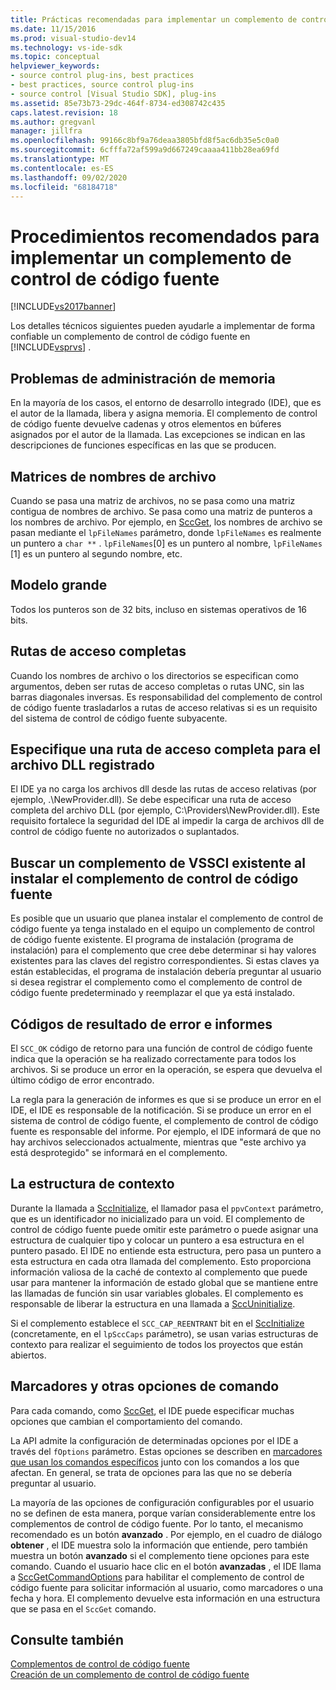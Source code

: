 ```yaml
---
title: Prácticas recomendadas para implementar un complemento de control de código fuente | Microsoft Docs
ms.date: 11/15/2016
ms.prod: visual-studio-dev14
ms.technology: vs-ide-sdk
ms.topic: conceptual
helpviewer_keywords:
- source control plug-ins, best practices
- best practices, source control plug-ins
- source control [Visual Studio SDK], plug-ins
ms.assetid: 85e73b73-29dc-464f-8734-ed308742c435
caps.latest.revision: 18
ms.author: gregvanl
manager: jillfra
ms.openlocfilehash: 99166c8bf9a76deaa3805bfd8f5ac6db35e5c0a0
ms.sourcegitcommit: 6cfffa72af599a9d667249caaaa411bb28ea69fd
ms.translationtype: MT
ms.contentlocale: es-ES
ms.lasthandoff: 09/02/2020
ms.locfileid: "68184718"
---
```

# <a name="best-practices-for-implementing-a-source-control-plug-in"></a>Procedimientos recomendados para implementar un complemento de control de código fuente
[!INCLUDE[vs2017banner](../includes/vs2017banner.md)]

Los detalles técnicos siguientes pueden ayudarle a implementar de forma confiable un complemento de control de código fuente en [!INCLUDE[vsprvs](../includes/vsprvs-md.md)] .  
  
## <a name="memory-management-issues"></a>Problemas de administración de memoria  
 En la mayoría de los casos, el entorno de desarrollo integrado (IDE), que es el autor de la llamada, libera y asigna memoria. El complemento de control de código fuente devuelve cadenas y otros elementos en búferes asignados por el autor de la llamada. Las excepciones se indican en las descripciones de funciones específicas en las que se producen.  
  
## <a name="arrays-of-file-names"></a>Matrices de nombres de archivo  
 Cuando se pasa una matriz de archivos, no se pasa como una matriz contigua de nombres de archivo. Se pasa como una matriz de punteros a los nombres de archivo. Por ejemplo, en [SccGet](../extensibility/sccget-function.md), los nombres de archivo se pasan mediante el `lpFileNames` parámetro, donde `lpFileNames` es realmente un puntero a `char **` . `lpFileNames`[0] es un puntero al nombre, `lpFileNames` [1] es un puntero al segundo nombre, etc.  
  
## <a name="large-model"></a>Modelo grande  
 Todos los punteros son de 32 bits, incluso en sistemas operativos de 16 bits.  
  
## <a name="fully-qualified-paths"></a>Rutas de acceso completas  
 Cuando los nombres de archivo o los directorios se especifican como argumentos, deben ser rutas de acceso completas o rutas UNC, sin las barras diagonales inversas. Es responsabilidad del complemento de control de código fuente trasladarlos a rutas de acceso relativas si es un requisito del sistema de control de código fuente subyacente.  
  
## <a name="specify-a-fully-qualified-path-for-the-registered-dll"></a>Especifique una ruta de acceso completa para el archivo DLL registrado  
 El IDE ya no carga los archivos dll desde las rutas de acceso relativas (por ejemplo, .\NewProvider.dll). Se debe especificar una ruta de acceso completa del archivo DLL (por ejemplo, C:\Providers\NewProvider.dll). Este requisito fortalece la seguridad del IDE al impedir la carga de archivos dll de control de código fuente no autorizados o suplantados.  
  
## <a name="check-for-an-existing-vssci-plug-in-when-you-install-your-source-control-plug-in"></a>Buscar un complemento de VSSCI existente al instalar el complemento de control de código fuente  
 Es posible que un usuario que planea instalar el complemento de control de código fuente ya tenga instalado en el equipo un complemento de control de código fuente existente. El programa de instalación (programa de instalación) para el complemento que cree debe determinar si hay valores existentes para las claves del registro correspondientes. Si estas claves ya están establecidas, el programa de instalación debería preguntar al usuario si desea registrar el complemento como el complemento de control de código fuente predeterminado y reemplazar el que ya está instalado.  
  
## <a name="error-result-codes-and-reporting"></a>Códigos de resultado de error e informes  
 El `SCC_OK` código de retorno para una función de control de código fuente indica que la operación se ha realizado correctamente para todos los archivos. Si se produce un error en la operación, se espera que devuelva el último código de error encontrado.  
  
 La regla para la generación de informes es que si se produce un error en el IDE, el IDE es responsable de la notificación. Si se produce un error en el sistema de control de código fuente, el complemento de control de código fuente es responsable del informe. Por ejemplo, el IDE informará de que no hay archivos seleccionados actualmente, mientras que "este archivo ya está desprotegido" se informará en el complemento.  
  
## <a name="the-context-structure"></a>La estructura de contexto  
 Durante la llamada a [SccInitialize](../extensibility/sccinitialize-function.md), el llamador pasa el `ppvContext` parámetro, que es un identificador no inicializado para un void. El complemento de control de código fuente puede omitir este parámetro o puede asignar una estructura de cualquier tipo y colocar un puntero a esa estructura en el puntero pasado. El IDE no entiende esta estructura, pero pasa un puntero a esta estructura en cada otra llamada del complemento. Esto proporciona información valiosa de la caché de contexto al complemento que puede usar para mantener la información de estado global que se mantiene entre las llamadas de función sin usar variables globales. El complemento es responsable de liberar la estructura en una llamada a [SccUninitialize](../extensibility/sccuninitialize-function.md).  
  
 Si el complemento establece el `SCC_CAP_REENTRANT` bit en el [SccInitialize](../extensibility/sccinitialize-function.md) (concretamente, en el `lpSccCaps` parámetro), se usan varias estructuras de contexto para realizar el seguimiento de todos los proyectos que están abiertos.  
  
## <a name="bitflags-and-other-command-options"></a>Marcadores y otras opciones de comando  
 Para cada comando, como [SccGet](../extensibility/sccget-function.md), el IDE puede especificar muchas opciones que cambian el comportamiento del comando.  
  
 La API admite la configuración de determinadas opciones por el IDE a través del `fOptions` parámetro. Estas opciones se describen en [marcadores que usan los comandos específicos](../extensibility/bitflags-used-by-specific-commands.md) junto con los comandos a los que afectan. En general, se trata de opciones para las que no se debería preguntar al usuario.  
  
 La mayoría de las opciones de configuración configurables por el usuario no se definen de esta manera, porque varían considerablemente entre los complementos de control de código fuente. Por lo tanto, el mecanismo recomendado es un botón **avanzado** . Por ejemplo, en el cuadro de diálogo **obtener** , el IDE muestra solo la información que entiende, pero también muestra un botón **avanzado** si el complemento tiene opciones para este comando. Cuando el usuario hace clic en el botón **avanzadas** , el IDE llama a [SccGetCommandOptions](../extensibility/sccgetcommandoptions-function.md) para habilitar el complemento de control de código fuente para solicitar información al usuario, como marcadores o una fecha y hora. El complemento devuelve esta información en una estructura que se pasa en el `SccGet` comando.  
  
## <a name="see-also"></a>Consulte también  
 [Complementos de control de código fuente](../extensibility/source-control-plug-ins.md)   
 [Creación de un complemento de control de código fuente](../extensibility/internals/creating-a-source-control-plug-in.md)
